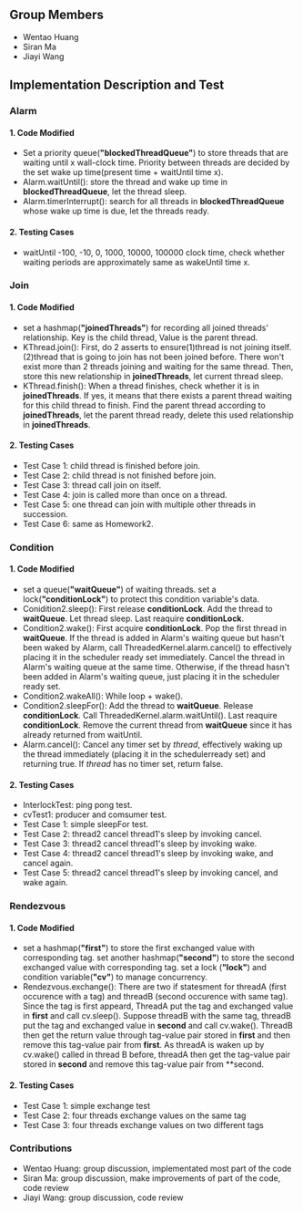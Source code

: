 ## Group Members
* Wentao Huang
* Siran Ma
* Jiayi Wang

## Implementation Description and Test
### Alarm
#### 1. Code Modified
* Set a priority queue(**"blockedThreadQueue"**) to store threads that are waiting until x wall-clock time. Priority between threads are decided by the set wake up time(present time + waitUntil time x).
* Alarm.waitUntil(): store the thread and wake up time in **blockedThreadQueue**, let the thread sleep.
* Alarm.timerInterrupt(): search for all threads in **blockedThreadQueue** whose wake up time is due, let the threads ready.
#### 2. Testing Cases
* waitUntil -100, -10, 0, 1000, 10000, 100000 clock time, check whether waiting periods are approximately same as wakeUntil time x.
### Join
#### 1. Code Modified
* set a hashmap(**"joinedThreads"**) for recording all joined threads' relationship. Key is the child thread, Value is the parent thread.
* KThread.join(): First, do 2 asserts to ensure(1)thread is not joining itself.(2)thread that is going to join has not been joined before. There won't exist more than 2 threads joining and waiting for the same thread. Then, store this new relationship in **joinedThreads**, let current thread sleep.
* KThread.finish(): When a thread finishes, check whether it is in **joinedThreads**. If yes, it means that there exists a parent thread waiting for this child thread to finish. Find the parent thread according to **joinedThreads**, let the parent thread ready, delete this used relationship in **joinedThreads**.
#### 2. Testing Cases
* Test Case 1: child thread is finished before join.
* Test Case 2: child thread is not finished before join.
* Test Case 3: thread call join on itself.
* Test Case 4: join is called more than once on a thread.
* Test Case 5: one thread can join with multiple other threads in succession.
* Test Case 6: same as Homework2.
### Condition
#### 1. Code Modified
* set a queue(**"waitQueue"**) of waiting threads. set a lock(**"conditionLock"**) to protect this condition variable's data.
* Conidition2.sleep(): First release **conditionLock**. Add the thread to **waitQueue**. Let thread sleep. Last reaquire **conditionLock**.
* Condition2.wake(): First acquire **conditionLock**. Pop the first thread in **waitQueue**. If the thread is added in Alarm's waiting queue but hasn't been waked by Alarm, call ThreadedKernel.alarm.cancel() to effectively placing it in the scheduler ready set immediately. Cancel the thread in Alarm's waiting queue at the same time. Otherwise, if the thread hasn't been added in Alarm's waiting queue, just placing it in the scheduler ready set.
* Condition2.wakeAll(): While loop + wake().
* Condition2.sleepFor(): Add the thread to **waitQueue**. Release **conditionLock**. Call ThreadedKernel.alarm.waitUntil(). Last reaquire **conditionLock**. Remove the current thread from **waitQueue** since it has already returned from waitUntil.
* Alarm.cancel(): Cancel any timer set by <i>thread</i>, effectively waking up the thread immediately (placing it in the schedulerready set) and returning true.  If <i>thread</i> has no timer set, return false.
#### 2. Testing Cases
* InterlockTest: ping pong test.
* cvTest1: producer and comsumer test.
* Test Case 1: simple sleepFor test.
* Test Case 2: thread2 cancel thread1's sleep by invoking cancel.
* Test Case 3: thread2 cancel thread1's sleep by invoking wake.
* Test Case 4: thread2 cancel thread1's sleep by invoking wake, and cancel again.
* Test Case 5: thread2 cancel thread1's sleep by invoking cancel, and wake again.
### Rendezvous
#### 1. Code Modified
* set a hashmap(**"first"**) to store the first exchanged value with corresponding tag. set another hashmap(**"second"**) to store the second exchanged value with corresponding tag. set a lock (**"lock"**) and condition variable(**"cv"**) to manage concurrency.
* Rendezvous.exchange(): There are two if statesment for threadA (first occurence with a tag) and threadB (second occurence with same tag). Since the tag is first appeard, ThreadA put the tag and exchanged value in **first** and call cv.sleep(). Suppose threadB with the same tag, threadB put the tag and exchanged value in **second** and call cv.wake(). ThreadB then get the return value through tag-value pair stored in **first** and then remove this tag-value pair from **first**. As threadA is waken up by cv.wake() called in thread B before, threadA then get the tag-value pair stored in **second** and remove this tag-value pair from **second.
#### 2. Testing Cases
* Test Case 1: simple exchange test
* Test Case 2: four threads exchange values on the same tag
* Test Case 3: four threads exchange values on two different tags

### Contributions
* Wentao Huang: group discussion, implementated most part of the code
* Siran Ma: group discussion, make improvements of part of the code, code review
* Jiayi Wang: group discussion, code review

